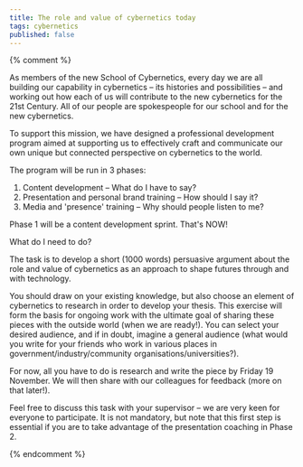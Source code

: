 ```yaml
---
title: The role and value of cybernetics today
tags: cybernetics
published: false
---
```


{% comment %}

As members of the new School of Cybernetics, every day we are all building our
capability in cybernetics – its histories and possibilities – and working out
how each of us will contribute to the new cybernetics for the 21st Century. All
of our people are spokespeople for our school and for the new cybernetics.
 
To support this mission, we have designed a professional development program
aimed at supporting us to effectively craft and communicate our own unique but
connected perspective on cybernetics to the world.
 
The program will be run in 3 phases: 

1. Content development – What do I have to say? 
2. Presentation and personal brand training – How should I say it? 
3. Media and 'presence' training – Why should people listen to me? 
 
Phase 1 will be a content development sprint. That's NOW!
 
What do I need to do? 
 
The task is to develop a short (1000 words) persuasive argument about the role
and value of cybernetics as an approach to shape futures through and with
technology.
 
You should draw on your existing knowledge, but also choose an element of
cybernetics to research in order to develop your thesis. This exercise will form
the basis for ongoing work with the ultimate goal of sharing these pieces with
the outside world (when we are ready!). You can select your desired audience,
and if in doubt, imagine a general audience (what would you write for your
friends who work in various places in government/industry/community
organisations/universities?).
 
For now, all you have to do is research and write the piece by Friday 19
November. We will then share with our colleagues for feedback (more on that
later!).
 
Feel free to discuss this task with your supervisor – we are very keen for
everyone to participate. It is not mandatory, but note that this first step is
essential if you are to take advantage of the presentation coaching in Phase 2.

{% endcomment %}

